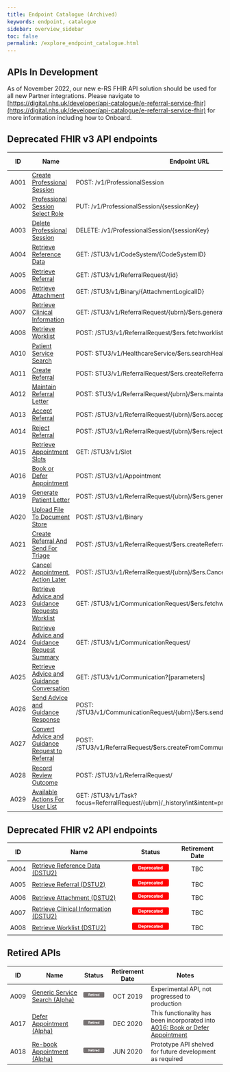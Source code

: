 ```yaml
---
title: Endpoint Catalogue (Archived)
keywords: endpoint, catalogue
sidebar: overview_sidebar
toc: false
permalink: /explore_endpoint_catalogue.html
---
```


## APIs In Development

As of November 2022, our new e-RS FHIR API solution should be used for all new Partner integrations. Please navigate to [https://digital.nhs.uk/developer/api-catalogue/e-referral-service-fhir](https://digital.nhs.uk/developer/api-catalogue/e-referral-service-fhir) for more information including how to Onboard.


## Deprecated FHIR v3 API endpoints  

| ID | Name | Endpoint URL | Status | Retirement Date |
|----|------|--------------------|--------|--------|
|A001|[Create Professional Session](explore_endpoint_a001.html) | POST: /v1/ProfessionalSession | ![Deprecated](images/icons/api_deprecated.png) | TBC |
|A002|[Professional Session Select Role](explore_endpoint_a002.html) | PUT: /v1/ProfessionalSession/{sessionKey} | ![Deprecated](images/icons/api_deprecated.png) | TBC |
|A003|[Delete Professional Session](explore_endpoint_a003.html) | DELETE: /v1/ProfessionalSession/{sessionKey} | ![Deprecated](images/icons/api_deprecated.png) | TBC |
|A004|[Retrieve Reference Data](explore_endpoint_a004.html) | GET: /STU3/v1/CodeSystem/{CodeSystemID} | ![Deprecated](images/icons/api_deprecated.png) | TBC |
|A005|[Retrieve Referral](explore_endpoint_a005.html) | GET: /STU3/v1/ReferralRequest/{id} | ![Deprecated](images/icons/api_deprecated.png) | TBC |
|A006|[Retrieve Attachment](explore_endpoint_a006.html) | GET: /STU3/v1/Binary/{AttachmentLogicalID} | ![Deprecated](images/icons/api_deprecated.png) | TBC |
|A007|[Retrieve Clinical Information](explore_endpoint_a007.html) | GET: /STU3/v1/ReferralRequest/{ubrn}/$ers.generateCRI | ![Deprecated](images/icons/api_deprecated.png) | TBC |
|A008|[Retrieve Worklist](explore_endpoint_a008.html) | POST: /STU3/v1/ReferralRequest/$ers.fetchworklist | ![Deprecated](images/icons/api_deprecated.png) | TBC |
|A010|[Patient Service Search](explore_endpoint_a010.html) | POST: STU3/v1/HealthcareService/$ers.searchHealthcareServicesForPatient | ![Deprecated](images/icons/api_deprecated.png) | TBC |
|A011|[Create Referral](explore_endpoint_a011.html) | POST: STU3/v1/ReferralRequest/$ers.createReferral | ![Deprecated](images/icons/api_deprecated.png) | TBC |
|A012|[Maintain Referral Letter](explore_endpoint_a012.html) | POST: STU3/v1/ReferralRequest/{ubrn}/$ers.maintainReferralLetter | ![Deprecated](images/icons/api_deprecated.png) | TBC |
|A013|[Accept Referral](explore_endpoint_a013.html) | POST: /STU3/v1/ReferralRequest/{ubrn}/$ers.acceptReferral | ![Deprecated](images/icons/api_deprecated.png) | TBC |
|A014|[Reject Referral](explore_endpoint_a014.html) | POST: /STU3/v1/ReferralRequest/{ubrn}/$ers.rejectReferral | ![Deprecated](images/icons/api_deprecated.png) | TBC |
|A015|[Retrieve Appointment Slots](explore_endpoint_a015.html)| GET: /STU3/v1/Slot | ![Deprecated](images/icons/api_deprecated.png) | TBC |
|A016|[Book or Defer Appointment](explore_endpoint_a016.html) | POST:	/STU3/v1/Appointment | ![Deprecated](images/icons/api_deprecated.png) | TBC |
|A019|[Generate Patient Letter](explore_endpoint_a019.html) | POST: /STU3/v1/ReferralRequest/{ubrn}/$ers.generatePatientLetter | ![Deprecated](images/icons/api_deprecated.png) | TBC |
|A020|[Upload File To Document Store](explore_endpoint_a020.html) | POST: /STU3/v1/Binary | ![Deprecated](images/icons/api_deprecated.png) | TBC |
|A021|[Create Referral And Send For Triage](explore_endpoint_a021.html) | POST: /STU3/v1/ReferralRequest/$ers.createReferralAndSendForTriage | ![Deprecated](images/icons/api_deprecated.png) | TBC |
|A022|[Cancel Appointment, Action Later](explore_endpoint_a022.html) | POST: /STU3/v1/ReferralRequest/{ubrn}/$ers.CancelAppointmentActionLater | ![Deprecated](images/icons/api_deprecated.png) | TBC |
|A023|[Retrieve Advice and Guidance Requests Worklist](explore_endpoint_a023.html) | GET: /STU3/v1/CommunicationRequest/$ers.fetchworklist | ![Deprecated](images/icons/api_deprecated.png) | TBC |
|A024|[Retrieve Advice and Guidance Request Summary](explore_endpoint_a024.html)  | GET: /STU3/v1/CommunicationRequest/ | ![Deprecated](images/icons/api_deprecated.png) | TBC |
|A025|[Retrieve Advice and Guidance Conversation](explore_endpoint_a025.html) | GET: /STU3/v1/Communication?[parameters] | ![Deprecated](images/icons/api_deprecated.png) | TBC |
|A026|[Send Advice and Guidance Response](explore_endpoint_a026.html) |	POST: /STU3/v1/CommunicationRequest/{ubrn}/$ers.sendCommunicationToRequester | ![Deprecated](images/icons/api_deprecated.png) | TBC |
|A027|[Convert Advice and Guidance Request to Referral](explore_endpoint_a027.html) | POST: /STU3/v1/ReferralRequest/$ers.createFromCommunicationRequestActionLater | ![Deprecated](images/icons/api_deprecated.png) | TBC |
|A028|[Record Review Outcome](explore_endpoint_a028.html) | POST: /STU3/v1/ReferralRequest/ | ![Deprecated](images/icons/api_deprecated.png) | TBC |
|A029|[Available Actions For User List](explore_endpoint_a029.html) | GET: /STU3/v1/Task?focus=ReferralRequest/{ubrn}/_history/int&intent=proposal&status=ready | ![Deprecated](images/icons/api_deprecated.png) | TBC |

## Deprecated FHIR v2 API endpoints   

| ID | Name | Status | Retirement Date |
|----|------|--------| :-------------: |
|A004|[Retrieve Reference Data (DSTU2)](explore_endpoint_a004_DSTU2.html) | ![Deprecated](images/icons/api_deprecated.png) | TBC |
|A005|[Retrieve Referral (DSTU2)](explore_endpoint_a005_DSTU2.html) | ![Deprecated](images/icons/api_deprecated.png) | TBC |
|A006|[Retrieve Attachment (DSTU2)](explore_endpoint_a006_DSTU2.html) | ![Deprecated](images/icons/api_deprecated.png) | TBC |
|A007|[Retrieve Clinical Information (DSTU2)](explore_endpoint_a007_DSTU2.html) | ![Deprecated](images/icons/api_deprecated.png) | TBC |
|A008|[Retrieve Worklist (DSTU2)](explore_endpoint_a008_DSTU2.html) | ![Deprecated](images/icons/api_deprecated.png) | TBC |


## Retired APIs

| ID | Name | Status | Retirement Date | Notes |
|----|------|--------| :-------------: | ----- |
|A009|[Generic Service Search (Alpha)](explore_endpoint_a009.html)| ![Retired](images/icons/api_retired.png) | OCT 2019 | Experimental API, not progressed to production |
|A017|[Defer Appointment (Alpha)](explore_endpoint_a017.html)| ![Retired](images/icons/api_retired.png) | DEC 2020 | This functionality has been incorporated into [A016: Book or Defer Appointment](explore_endpoint_a016.html)|
|A018|[Re-book Appointment (Alpha)](explore_endpoint_a018.html) | ![Retired](images/icons/api_retired.png) | JUN 2020 | Prototype API shelved for future development as required |
